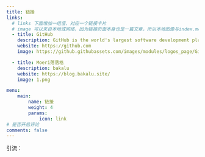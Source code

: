 ```yaml
---
title: 链接
links:
  # links 下面增加一组值，对应一个链接卡片
  # image 可以来自本地或网络，因为链接页面本身也是一篇文章，所以本地图像与index.md放在一起
  - title: GitHub
    description: GitHub is the world's largest software development platform.
    website: https://github.com
    image: https://github.githubassets.com/images/modules/logos_page/GitHub-Mark.png

  - title: Moeri落落格
    description: bakalu
    website: https://blog.bakalu.site/
    image: 1.png

menu:
    main: 
        name: 链接
        weight: 4
        params:
            icon: link
# 是否开启评论
comments: false
---
```

<!-- 链接页面的说明文本： -->

引流：